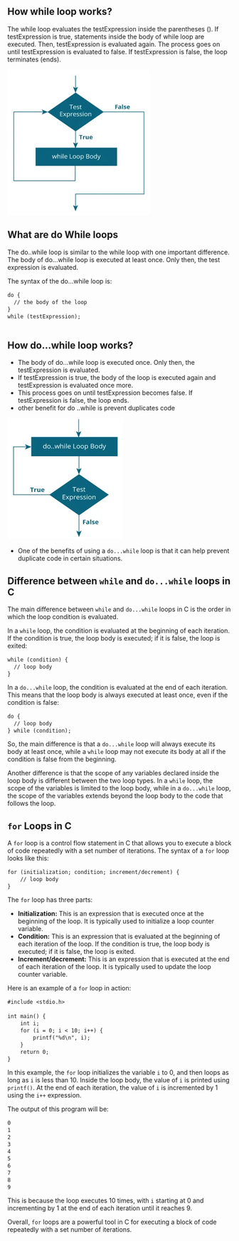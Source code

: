 ## How while loop works?
The while loop evaluates the testExpression inside the parentheses ().
If testExpression is true, statements inside the body of while loop are executed. Then, testExpression is evaluated again.
The process goes on until testExpression is evaluated to false.
If testExpression is false, the loop terminates (ends).


![alt text](images/c-while-loop_0.webp)


## What are do While loops

The do..while loop is similar to the while loop with one important difference. The body of do...while loop is executed at least once. Only then, the test expression is evaluated.

The syntax of the do...while loop is:
```
do {
  // the body of the loop
}
while (testExpression);


```
## How do...while loop works?
* The body of do...while loop is executed once. Only then, the  testExpression is evaluated.
* If testExpression is true, the body of the loop is executed again and testExpression is evaluated once more.
* This process goes on until testExpression becomes false.
If testExpression is false, the loop ends.
* other benefit for do ..while is prevent duplicates code 

![alt text](images/c-do-while-loop_0.webp)

* One of the benefits of using a `do...while` loop is that it can help prevent duplicate code in certain situations.


## Difference between `while` and `do...while` loops in C

The main difference between `while` and `do...while` loops in C is the order in which the loop condition is evaluated.

In a `while` loop, the condition is evaluated at the beginning of each iteration. If the condition is true, the loop body is executed; if it is false, the loop is exited:

```
while (condition) {
  // loop body
}
```

In a `do...while` loop, the condition is evaluated at the end of each iteration. This means that the loop body is always executed at least once, even if the condition is false:

```
do {
  // loop body
} while (condition);
```

So, the main difference is that a `do...while` loop will always execute its body at least once, while a `while` loop may not execute its body at all if the condition is false from the beginning.

Another difference is that the scope of any variables declared inside the loop body is different between the two loop types. In a `while` loop, the scope of the variables is limited to the loop body, while in a `do...while` loop, the scope of the variables extends beyond the loop body to the code that follows the loop.


## `for` Loops in C

A `for` loop is a control flow statement in C that allows you to execute a block of code repeatedly with a set number of iterations. The syntax of a `for` loop looks like this:

```
for (initialization; condition; increment/decrement) {
    // loop body
}
```

The `for` loop has three parts:

- **Initialization:** This is an expression that is executed once at the beginning of the loop. It is typically used to initialize a loop counter variable.
- **Condition:** This is an expression that is evaluated at the beginning of each iteration of the loop. If the condition is true, the loop body is executed; if it is false, the loop is exited.
- **Increment/decrement:** This is an expression that is executed at the end of each iteration of the loop. It is typically used to update the loop counter variable.

Here is an example of a `for` loop in action:

```
#include <stdio.h>

int main() {
    int i;
    for (i = 0; i < 10; i++) {
        printf("%d\n", i);
    }
    return 0;
}
```

In this example, the `for` loop initializes the variable `i` to 0, and then loops as long as `i` is less than 10. Inside the loop body, the value of `i` is printed using `printf()`. At the end of each iteration, the value of `i` is incremented by 1 using the `i++` expression.

The output of this program will be:

```
0
1
2
3
4
5
6
7
8
9
```

This is because the loop executes 10 times, with `i` starting at 0 and incrementing by 1 at the end of each iteration until it reaches 9.

Overall, `for` loops are a powerful tool in C for executing a block of code repeatedly with a set number of iterations.